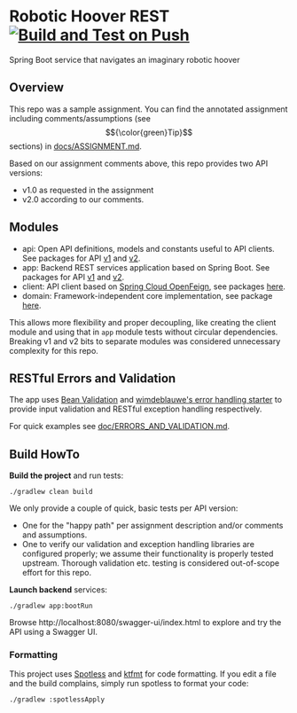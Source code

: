# Robotic Hoover REST [![Build and Test on Push](https://github.com/manosbatsis/robotic-hoover-rest/actions/workflows/build.yml/badge.svg)](https://github.com/manosbatsis/robotic-hoover-rest/actions/workflows/build.yml)

Spring Boot service that navigates an imaginary robotic hoover

## Overview

This repo was a sample assignment. You can find the annotated assignment 
including comments/assumptions (see $${\color{green}Tip}$$ sections) in [docs/ASSIGNMENT.md](doc/ASSIGNMENT.md).

Based on our assignment comments above, this repo provides two API versions:

- v1.0 as requested in the assignment
- v2.0 according to our comments.

## Modules

- api: Open API definitions, models and constants useful to API clients. 
  See packages for API [v1](api/src/main/kotlin/com/github/manosbatsis/robotichooverrest/api/instruction/v1) 
  and [v2](api/src/main/kotlin/com/github/manosbatsis/robotichooverrest/api/instruction/v2).
- app: Backend REST services application based on Spring Boot. See packages for API 
  [v1](app/src/main/kotlin/com/github/manosbatsis/robotichooverrest/app/instruction/v1) 
  and [v2](app/src/main/kotlin/com/github/manosbatsis/robotichooverrest/app/instruction/v2).
- client: API client based on [Spring Cloud OpenFeign](https://spring.io/projects/spring-cloud-openfeign), 
  see packages [here](client/src/main/kotlin/com/github/manosbatsis/robotichooverrest/client/instruction).
- domain: Framework-independent core implementation, see package [here](domain/src/main/kotlin/com/github/manosbatsis/robotichooverrest/domain/instruction).

This allows more flexibility and proper decoupling, like creating the client module and using that in 
`app` module tests without circular dependencies. Breaking v1 and v2 bits to separate modules was considered 
unnecessary complexity for this repo.

## RESTful Errors and Validation

The app uses [Bean Validation](https://beanvalidation.org/)
and [wimdeblauwe's error handling starter](https://wimdeblauwe.github.io/error-handling-spring-boot-starter/current/) 
to provide input validation and RESTful exception handling respectively. 

For quick examples see [doc/ERRORS_AND_VALIDATION.md](doc/ERRORS_AND_VALIDATION.md).

## Build HowTo

**Build the project** and run tests:

	./gradlew clean build

We only provide a couple of quick, basic tests per API version:

- One for the "happy path" per assignment description and/or comments and assumptions.
- One to verify our validation and exception handling libraries are configured properly; 
  we assume their functionality is properly tested upstream. Thorough validation etc. testing 
  is considered out-of-scope effort for this repo.

**Launch backend** services:

	./gradlew app:bootRun

Browse http://localhost:8080/swagger-ui/index.html to explore and try the API using a Swagger UI.

### Formatting

This project uses [Spotless](https://github.com/diffplug/spotless?tab=readme-ov-file#-spotless-keep-your-code-spotless) 
and [ktfmt](https://facebook.github.io/ktfmt/) for code formatting. If you edit a file and the build complains, simply 
run spotless to format your code:

    ./gradlew :spotlessApply